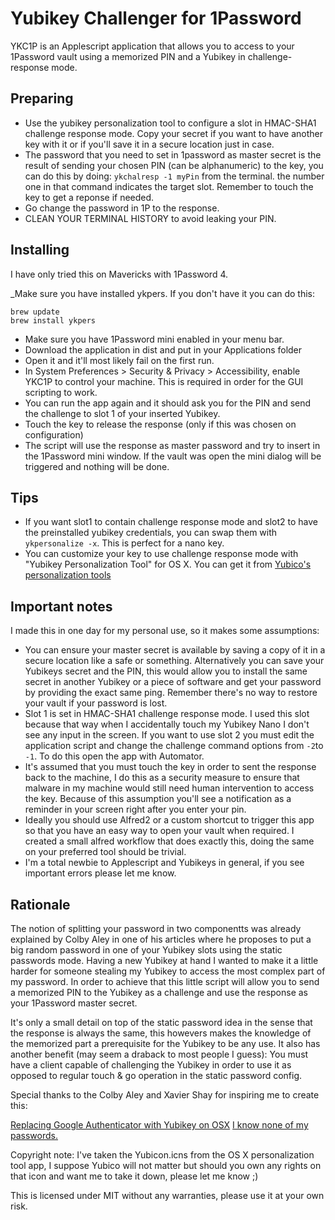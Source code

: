 Yubikey Challenger for 1Password
================================

YKC1P is an Applescript application that allows you to access to your 1Password vault using a memorized PIN and a Yubikey in challenge-response mode.

## Preparing

* Use the yubikey personalization tool to configure a slot in HMAC-SHA1 challenge response mode. Copy your secret if you want to have another key with it or if you'll save it in a secure location just in case.
* The password that you need to set in 1password as master secret is the result of sending your chosen PIN (can be alphanumeric) to the key, you can do this by doing: `ykchalresp -1 myPin` from the terminal. the number one in that command indicates the target slot. Remember to touch the key to get a reponse if needed.
* Go change the password in 1P to the response.
* CLEAN YOUR TERMINAL HISTORY to avoid leaking your PIN.

## Installing

I have only tried this on Mavericks with 1Password 4.

_Make sure you have installed ykpers. If you don't have it you can do this:

```
brew update
brew install ykpers
```

* Make sure you have 1Password mini enabled in your menu bar.
* Download the application in dist and put in your Applications folder
* Open it and it'll most likely fail on the first run.
* In System Preferences > Security & Privacy > Accessibility, enable YKC1P to control your machine. This is required in order for the GUI scripting to work.
* You can run the app again and it should ask you for the PIN and send the challenge to slot 1 of your inserted Yubikey.
* Touch the key to release the response (only if this was chosen on configuration)
* The script will use the response as master password and try to insert in the 1Password mini window. If the vault was open the mini dialog will be triggered and nothing will be done.

## Tips

* If you want slot1 to contain challenge response mode and slot2 to have the preinstalled yubikey credentials, you can swap them with `ykpersonalize -x`. This is perfect for a nano key.
* You can customize your key to use challenge response mode with "Yubikey Personalization Tool" for OS X. You can get it from [Yubico's personalization tools](http://www.yubico.com/products/services-software/personalization-tools/use/)

## Important notes

I made this in one day for my personal use, so it makes some assumptions:

* You can ensure your master secret is available by saving a copy of it in a secure location like a safe or something. Alternatively you can save your Yubikeys secret and the PIN, this would allow you to install the same secret in another Yubikey or a piece of software and get your password by providing the exact same ping. Remember there's no way to restore your vault if your password is lost.
* Slot 1 is set in HMAC-SHA1 challenge response mode. I used this slot because that way when I accidentally touch my Yubikey Nano I don't see any input in the screen. If you want to use slot 2 you must edit the application script and change the challenge command options from `-2`to `-1`. To do this open the app with Automator.
* It's assumed that you must touch the key in order to sent the response back to the machine, I do this as a security measure to ensure that malware in my machine would still need human intervention to access the key. Because of this assumption you'll see a notification as a reminder in your screen right after you enter your pin.
* Ideally you should use Alfred2 or a custom shortcut to trigger this app so that you have an easy way to open your vault when required. I created a small alfred workflow that does exactly this, doing the same on your preferred tool should be trivial.
* I'm a total newbie to Applescript and Yubikeys in general, if you see important errors please let me know.


## Rationale

The notion of splitting your password in two componentts was already explained by Colby Aley in one of his articles where he proposes to put a big random password in one of your Yubikey slots using the static passwords mode. Having a new Yubikey at hand I wanted to make it a little harder for someone stealing my Yubikey to access the most complex part of my password. In order to achieve that this little script will allow you to send a memorized PIN to the Yubikey as a challenge and use the response as your 1Password master secret.

It's only a small detail on top of the static password idea in the sense that the response is always the same, this howevers makes the knowledge of the memorized part a prerequisite for the Yubikey to be any use. It also has another benefit (may seem a draback to most people I guess): You must have a client capable of challenging the Yubikey in order to use it as opposed to regular touch & go operation in the static password config.

Special thanks to the Colby Aley and Xavier Shay for inspiring me to create this:

[Replacing Google Authenticator with Yubikey on OSX](http://corner.squareup.com/2013/05/replacing-google-authenticator-with-yubikey-on-osx.html)
[I know none of my passwords.](http://aley.me/passwords)

Copyright note: I've taken the Yubicon.icns from the OS X personalization tool app, I suppose Yubico will not matter but should you own any rights on that icon and want me to take it down, please let me know ;)

This is licensed under MIT without any warranties, please use it at your own risk.